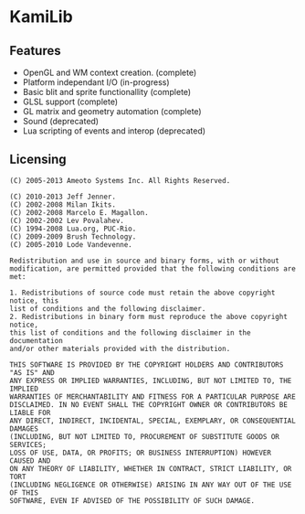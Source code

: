 KamiLib
=======

Features
--------

 * OpenGL and WM context creation. (complete)
 * Platform independant I/O (in-progress)
 * Basic blit and sprite functionallity (complete)
 * GLSL support (complete)
 * GL matrix and geometry automation (complete)
 * Sound (deprecated)
 * Lua scripting of events and interop (deprecated)

Licensing
---------

    (C) 2005-2013 Ameoto Systems Inc. All Rights Reserved.
    
    (C) 2010-2013 Jeff Jenner.
    (C) 2002-2008 Milan Ikits.
    (C) 2002-2008 Marcelo E. Magallon.
    (C) 2002-2002 Lev Povalahev.
    (C) 1994-2008 Lua.org, PUC-Rio.
    (C) 2009-2009 Brush Technology.
    (C) 2005-2010 Lode Vandevenne.
    
    Redistribution and use in source and binary forms, with or without
    modification, are permitted provided that the following conditions are met: 

    1. Redistributions of source code must retain the above copyright notice, this
    list of conditions and the following disclaimer. 
    2. Redistributions in binary form must reproduce the above copyright notice,
    this list of conditions and the following disclaimer in the documentation
    and/or other materials provided with the distribution. 

    THIS SOFTWARE IS PROVIDED BY THE COPYRIGHT HOLDERS AND CONTRIBUTORS "AS IS" AND
    ANY EXPRESS OR IMPLIED WARRANTIES, INCLUDING, BUT NOT LIMITED TO, THE IMPLIED
    WARRANTIES OF MERCHANTABILITY AND FITNESS FOR A PARTICULAR PURPOSE ARE
    DISCLAIMED. IN NO EVENT SHALL THE COPYRIGHT OWNER OR CONTRIBUTORS BE LIABLE FOR
    ANY DIRECT, INDIRECT, INCIDENTAL, SPECIAL, EXEMPLARY, OR CONSEQUENTIAL DAMAGES
    (INCLUDING, BUT NOT LIMITED TO, PROCUREMENT OF SUBSTITUTE GOODS OR SERVICES;
    LOSS OF USE, DATA, OR PROFITS; OR BUSINESS INTERRUPTION) HOWEVER CAUSED AND
    ON ANY THEORY OF LIABILITY, WHETHER IN CONTRACT, STRICT LIABILITY, OR TORT
    (INCLUDING NEGLIGENCE OR OTHERWISE) ARISING IN ANY WAY OUT OF THE USE OF THIS
    SOFTWARE, EVEN IF ADVISED OF THE POSSIBILITY OF SUCH DAMAGE.